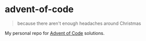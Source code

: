 # advent-of-code 
> because there aren't enough headaches around Christmas

My personal repo for [Advent of Code](https://adventofcode.com/) solutions. 

